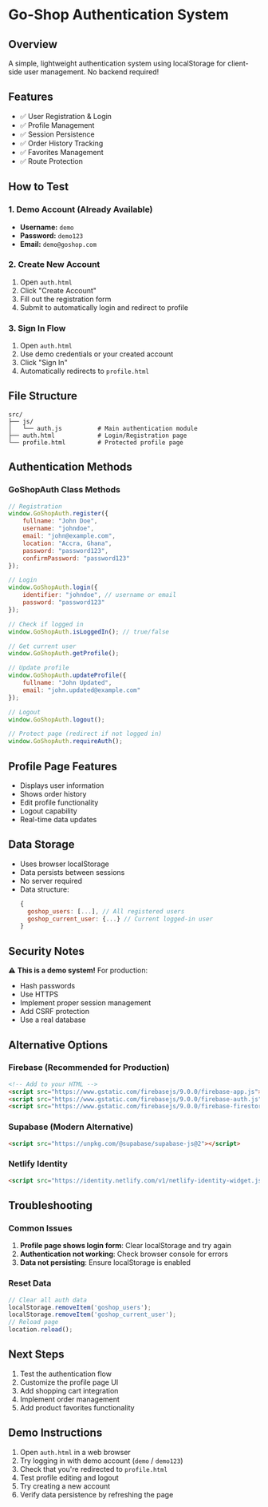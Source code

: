 # Go-Shop Authentication System

## Overview
A simple, lightweight authentication system using localStorage for client-side user management. No backend required!

## Features
- ✅ User Registration & Login
- ✅ Profile Management
- ✅ Session Persistence
- ✅ Order History Tracking
- ✅ Favorites Management
- ✅ Route Protection

## How to Test

### 1. Demo Account (Already Available)
- **Username:** `demo`
- **Password:** `demo123`
- **Email:** `demo@goshop.com`

### 2. Create New Account
1. Open `auth.html`
2. Click "Create Account"
3. Fill out the registration form
4. Submit to automatically login and redirect to profile

### 3. Sign In Flow
1. Open `auth.html`
2. Use demo credentials or your created account
3. Click "Sign In"
4. Automatically redirects to `profile.html`

## File Structure
```
src/
├── js/
│   └── auth.js          # Main authentication module
├── auth.html            # Login/Registration page
└── profile.html         # Protected profile page
```

## Authentication Methods

### GoShopAuth Class Methods
```javascript
// Registration
window.GoShopAuth.register({
    fullname: "John Doe",
    username: "johndoe",
    email: "john@example.com",
    location: "Accra, Ghana",
    password: "password123",
    confirmPassword: "password123"
});

// Login
window.GoShopAuth.login({
    identifier: "johndoe", // username or email
    password: "password123"
});

// Check if logged in
window.GoShopAuth.isLoggedIn(); // true/false

// Get current user
window.GoShopAuth.getProfile();

// Update profile
window.GoShopAuth.updateProfile({
    fullname: "John Updated",
    email: "john.updated@example.com"
});

// Logout
window.GoShopAuth.logout();

// Protect page (redirect if not logged in)
window.GoShopAuth.requireAuth();
```

## Profile Page Features
- Displays user information
- Shows order history
- Edit profile functionality
- Logout capability
- Real-time data updates

## Data Storage
- Uses browser localStorage
- Data persists between sessions
- No server required
- Data structure:
  ```javascript
  {
    goshop_users: [...], // All registered users
    goshop_current_user: {...} // Current logged-in user
  }
  ```

## Security Notes
⚠️ **This is a demo system!** For production:
- Hash passwords
- Use HTTPS
- Implement proper session management
- Add CSRF protection
- Use a real database

## Alternative Options

### Firebase (Recommended for Production)
```html
<!-- Add to your HTML -->
<script src="https://www.gstatic.com/firebasejs/9.0.0/firebase-app.js"></script>
<script src="https://www.gstatic.com/firebasejs/9.0.0/firebase-auth.js"></script>
<script src="https://www.gstatic.com/firebasejs/9.0.0/firebase-firestore.js"></script>
```

### Supabase (Modern Alternative)
```html
<script src="https://unpkg.com/@supabase/supabase-js@2"></script>
```

### Netlify Identity
```html
<script src="https://identity.netlify.com/v1/netlify-identity-widget.js"></script>
```

## Troubleshooting

### Common Issues
1. **Profile page shows login form**: Clear localStorage and try again
2. **Authentication not working**: Check browser console for errors
3. **Data not persisting**: Ensure localStorage is enabled

### Reset Data
```javascript
// Clear all auth data
localStorage.removeItem('goshop_users');
localStorage.removeItem('goshop_current_user');
// Reload page
location.reload();
```

## Next Steps
1. Test the authentication flow
2. Customize the profile page UI
3. Add shopping cart integration
4. Implement order management
5. Add product favorites functionality

## Demo Instructions
1. Open `auth.html` in a web browser
2. Try logging in with demo account (`demo` / `demo123`)
3. Check that you're redirected to `profile.html`
4. Test profile editing and logout
5. Try creating a new account
6. Verify data persistence by refreshing the page
